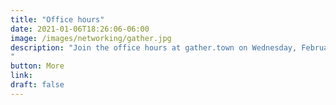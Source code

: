 ```yaml
---
title: "Office hours"
date: 2021-01-06T18:26:06-06:00
image: /images/networking/gather.jpg
description: "Join the office hours at gather.town on Wednesday, February 24th, after the morning block, and contact with the Istio community experts. (the link will be shared once the event has started)
"
button: More
link: 
draft: false
---
```


